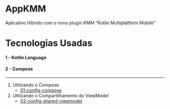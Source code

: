 # AppKMM
Aplicativo Híbrido com o novo plugin KMM "Kotlin Multiplatform Mobile"

# Tecnologias Usadas

#### 1 - Kotlin Language
#### 2 - Compose

-----------------------------------------------------------------------------------------------------

1. Utilizando o Compose
    - [01-config-compose](https://github.com/joaoboscocordeiro/AppKMM/tree/01-config-compose-dependencies)
2. Utilizando o Compartilhamento do ViewModel
    - [02-config-shared-viewmodel](https://github.com/joaoboscocordeiro/AppKMM/tree/02-config-shared-viewmodel)
